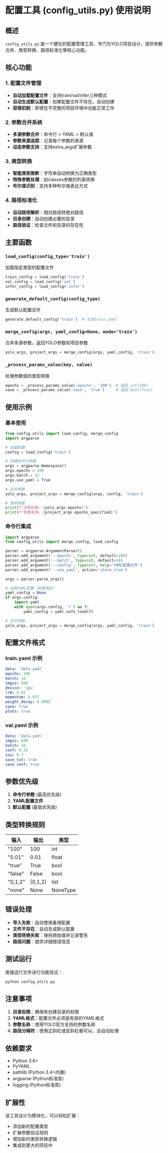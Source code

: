 # 配置工具 (config_utils.py) 使用说明

## 概述

`config_utils.py` 是一个健壮的配置管理工具，专门为YOLO项目设计，提供参数合并、类型转换、路径标准化等核心功能。

## 核心功能

### 1. 配置文件管理
- **自动加载配置文件**：支持train/val/infer三种模式
- **自动生成默认配置**：如果配置文件不存在，自动创建
- **容错机制**：即使在不完整的项目环境中也能正常工作

### 2. 参数合并系统
- **多源参数合并**：命令行 > YAML > 默认值
- **参数来源追踪**：记录每个参数的来源
- **动态参数支持**：支持extra_args扩展参数

### 3. 类型转换
- **智能类型推断**：字符串自动转换为正确类型
- **特殊参数处理**：如classes参数的列表转换
- **布尔值识别**：支持多种布尔值表达方式

### 4. 路径标准化
- **自动路径解析**：相对路径转绝对路径
- **目录创建**：自动创建必要的目录
- **路径验证**：检查文件和目录的存在性

## 主要函数

### `load_config(config_type='train')`
加载指定类型的配置文件
```python
train_config = load_config('train')
val_config = load_config('val')
infer_config = load_config('infer')
```

### `generate_default_config(config_type)`
生成默认配置文件
```python
generate_default_config('train')  # 生成train.yaml
```

### `merge_config(args, yaml_config=None, mode='train')`
合并多源参数，返回YOLO参数和项目参数
```python
yolo_args, project_args = merge_config(args, yaml_config, 'train')
```

### `_process_params_value(key, value)`
处理参数值的类型转换
```python
epochs = _process_params_value('epochs', '100')  # 返回 int(100)
save = _process_params_value('save', 'true')     # 返回 bool(True)
```

## 使用示例

### 基本使用
```python
from config_utils import load_config, merge_config
import argparse

# 加载配置
config = load_config('train')

# 创建命令行参数
args = argparse.Namespace()
args.epochs = 200
args.batch = 32
args.use_yaml = True

# 合并参数
yolo_args, project_args = merge_config(args, config, 'train')

# 使用参数
print(f"训练轮数: {yolo_args.epochs}")
print(f"参数来源: {project_args.epochs_specified}")
```

### 命令行集成
```python
import argparse
from config_utils import merge_config, load_config

parser = argparse.ArgumentParser()
parser.add_argument('--epochs', type=int, default=100)
parser.add_argument('--batch', type=int, default=16)
parser.add_argument('--config', type=str, help='YAML配置文件')
parser.add_argument('--use_yaml', action='store_true')

args = parser.parse_args()

# 加载YAML配置（如果指定）
yaml_config = None
if args.config:
    import yaml
    with open(args.config, 'r') as f:
        yaml_config = yaml.safe_load(f)

# 合并参数
yolo_args, project_args = merge_config(args, yaml_config, 'train')
```

## 配置文件格式

### train.yaml 示例
```yaml
data: 'data.yaml'
epochs: 100
batch: 16
imgsz: 640
device: 'cpu'
lr0: 0.01
momentum: 0.937
weight_decay: 0.0005
save: true
plots: true
```

### val.yaml 示例
```yaml
data: 'data.yaml'
imgsz: 640
batch: 16
conf: 0.25
iou: 0.7
save_txt: true
save_conf: true
```

## 参数优先级

1. **命令行参数** (最高优先级)
2. **YAML配置文件**
3. **默认配置** (最低优先级)

## 类型转换规则

| 输入 | 输出 | 类型 |
|------|------|------|
| "100" | 100 | int |
| "0.01" | 0.01 | float |
| "true" | True | bool |
| "false" | False | bool |
| "0,1,2" | [0,1,2] | list |
| "none" | None | NoneType |

## 错误处理

- **导入失败**：自动使用备用配置
- **文件不存在**：自动生成默认配置
- **类型转换失败**：保持原始值并记录警告
- **路径问题**：提供详细错误信息

## 测试运行

直接运行文件进行功能验证：
```bash
python config_utils.py
```

## 注意事项

1. **目录权限**：确保有创建目录的权限
2. **YAML格式**：配置文件必须是有效的YAML格式
3. **参数名称**：使用YOLO官方支持的参数名称
4. **路径分隔符**：使用正斜杠或反斜杠都可以，会自动处理

## 依赖要求

- Python 3.6+
- PyYAML
- pathlib (Python 3.4+内置)
- argparse (Python标准库)
- logging (Python标准库)

## 扩展性

该工具设计为模块化，可以轻松扩展：
- 添加新的配置类型
- 扩展参数验证规则
- 增加新的类型转换逻辑
- 集成到更大的项目中
